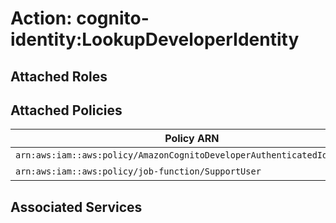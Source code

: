 # Action: cognito-identity:LookupDeveloperIdentity

## Attached Roles

## Attached Policies

| Policy ARN | Policy Name |
|------------|-------------|
| `arn:aws:iam::aws:policy/AmazonCognitoDeveloperAuthenticatedIdentities` | [AmazonCognitoDeveloperAuthenticatedIdentities](../policies.md#amazoncognitodeveloperauthenticatedidentities) |
| `arn:aws:iam::aws:policy/job-function/SupportUser` | [SupportUser](../policies.md#supportuser) |

## Associated Services

